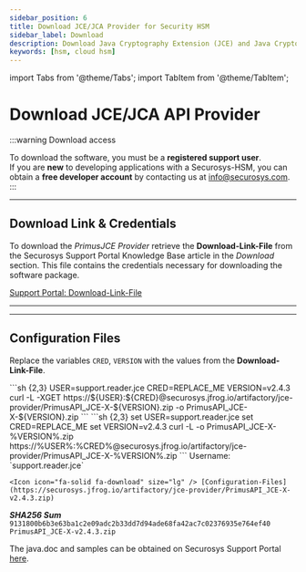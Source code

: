 ```yaml
---
sidebar_position: 6
title: Download JCE/JCA Provider for Security HSM
sidebar_label: Download
description: Download Java Cryptography Extension (JCE) and Java Cryptography Architecture (JCA) API Provider for Securosys Hardware Security Modules.
keywords: [hsm, cloud hsm]
---
```


import Tabs from '@theme/Tabs';
import TabItem from '@theme/TabItem';

# Download JCE/JCA API Provider

:::warning Download access

To download the software, you must be a **registered support user**. <br />
If you are **new** to developing applications with a Securosys-HSM, you can obtain a **free developer account** by contacting us at info@securosys.com. 
:::

---

## Download Link & Credentials

To download the _PrimusJCE Provider_ retrieve the **Download-Link-File** from the Securosys Support Portal Knowledge Base article in the _Download_ section. This file contains the credentials necessary for downloading the software package.

<Icon icon="fa-solid fa-download" size="lg" /> [Support Portal: Download-Link-File](https://support.securosys.com/external/knowledge-base/article/125)

---
---

## Configuration Files

Replace the variables `CRED`, `VERSION` with the values from the **Download-Link-File**.

<Tabs groupId="os">
<TabItem value="unix" label="Unix" default>
    ```sh {2,3}
    USER=support.reader.jce
    CRED=REPLACE_ME
    VERSION=v2.4.3
    curl -L -XGET https://${USER}:${CRED}@securosys.jfrog.io/artifactory/jce-provider/PrimusAPI_JCE-X-${VERSION}.zip -o PrimusAPI_JCE-X-${VERSION}.zip
    ```
</TabItem>
<TabItem value="win" label="Windows" default>
    ```sh {2,3}
        set USER=support.reader.jce
        set CRED=REPLACE_ME
        set VERSION=v2.4.3
        curl -L -o PrimusAPI_JCE-X-%VERSION%.zip https://%USER%:%CRED%@securosys.jfrog.io/artifactory/jce-provider/PrimusAPI_JCE-X-%VERSION%.zip
    ```
</TabItem>
<TabItem value="browser" label="Browser" default>
    Username: `support.reader.jce`

    <Icon icon="fa-solid fa-download" size="lg" /> [Configuration-Files](https://securosys.jfrog.io/artifactory/jce-provider/PrimusAPI_JCE-X-v2.4.3.zip)
</TabItem>
</Tabs>

***SHA256 Sum***<br />
`9131800b6b3e63ba1c2e09adc2b33dd7d94ade68fa42ac7c02376935e764ef40  PrimusAPI_JCE-X-v2.4.3.zip`

The java.doc and samples can be obtained on Securosys Support Portal [here](https://support.securosys.com/external/knowledge-base/article/125).
